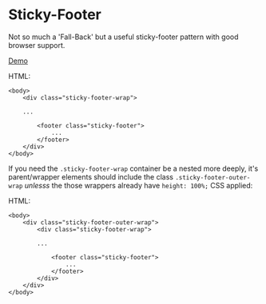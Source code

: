 Sticky-Footer
===========

Not so much a 'Fall-Back' but a useful sticky-footer pattern with good browser support.

[Demo](http://lab.gridlight-design.co.uk/fallback/sticky-footer/sticky-footer-basic.html)

HTML:
~~~~~~~~
<body>
    <div class="sticky-footer-wrap">
    
    ...
    
        <footer class="sticky-footer">
            ...
        </footer>
    </div>
</body>
~~~~~~~~

If you need the `.sticky-footer-wrap` container be a nested more deeply, it's parent/wrapper elements should include the class `.sticky-footer-outer-wrap` _unlesss_ the those wrappers already have `height: 100%;` CSS applied:

HTML:
~~~~~~~~
<body>
    <div class="sticky-footer-outer-wrap">
        <div class="sticky-footer-wrap">
        
        ...
        
            <footer class="sticky-footer">
                ...
            </footer>
        </div>
    </div>
</body>